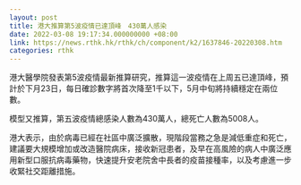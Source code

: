```yaml
---
layout: post
title: 港大推算第5波疫情已達頂峰　430萬人感染
date: 2022-03-08 19:17:34.000000000 +08:00
link: https://news.rthk.hk/rthk/ch/component/k2/1637846-20220308.htm
categories: rthk
---
```


港大醫學院發表第5波疫情最新推算研究，推算這一波疫情在上周五已達頂峰，預計於下月23日，每日確診數字將首次降至1千以下，5月中旬將持續穩定在兩位數。

模型又推算，第五波疫情總感染人數為430萬人，總死亡人數為5008人。

港大表示，由於病毒已經在社區中廣泛擴散，現階段當務之急是減低重症和死亡，建議要大規模增加或改造醫院病床，接收新冠患者，及早在高風險的病人中廣泛應用新型口服抗病毒藥物，快速提升安老院舍中長者的疫苗接種率，以及考慮進一步收緊社交距離措施。
